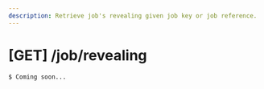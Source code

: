 ```yaml
---
description: Retrieve job's revealing given job key or job reference.
---
```


# \[GET\] /job/revealing

```text
$ Coming soon...
```

